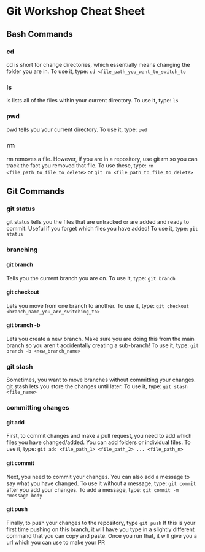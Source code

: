 # Git Workshop Cheat Sheet

## Bash Commands

### cd

cd is short for change directories, which essentially means changing the folder you are in. To use it, type: `cd <file_path_you_want_to_switch_to`

### ls

ls lists all of the files within your current directory. To use it, type: `ls`

### pwd

pwd tells you your current directory. To use it, type: `pwd`

### rm

rm removes a file. However, if you are in a repository, use git rm so you can track the fact you removed that file. To use these, type: `rm <file_path_to_file_to_delete>` or `git rm <file_path_to_file_to_delete>`

## Git Commands

### git status

git status tells you the files that are untracked or are added and ready to commit. Useful if you forget which files you have added! To use it, type: `git status`

### branching

#### git branch

Tells you the current branch you are on. To use it, type: `git branch`

#### git checkout

Lets you move from one branch to another. To use it, type: `git checkout <branch_name_you_are_switching_to>`

#### git branch -b

Lets you create a new branch. Make sure you are doing this from the main branch so you aren't accidentally creating a sub-branch! To use it, type: `git branch -b <new_branch_name>`

### git stash

Sometimes, you want to move branches without committing your changes. git stash lets you store the changes until later. To use it, type: `git stash <file_name>`

### committing changes

#### git add

First, to commit changes and make a pull request, you need to add which files you have changed/added. You can add folders or individual files. To use it, type: `git add <file_path_1> <file_path_2> ... <file_path_n>`

#### git commit

Next, you need to commit your changes. You can also add a message to say what you have changed. To use it without a message, type: `git commit` after you add your changes. To add a message, type: `git commit -m "message body`

#### git push

Finally, to push your changes to the repository, type `git push` If this is your first time pushing on this branch, it will have you type in a slightly different command that you can copy and paste. Once you run that, it will give you a url which you can use to make your PR
